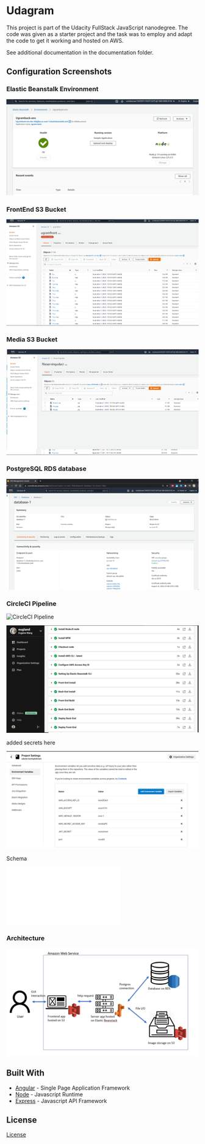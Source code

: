# Udagram

This project is part of the Udacity FullStack JavaScript nanodegree. The code was given as a starter project and the task was to employ and adapt the code to get it working and hosted on AWS.


See additional documentation in the documentation folder.

## Configuration Screenshots

### Elastic Beanstalk Environment

![Elastic Beanstalk Environment](./documentation/images/elasticBeanstackOK.png)

### FrontEnd S3 Bucket

![FrontEnd S3 Bucket](./documentation/images/S3-front-1.png)

### Media S3 Bucket

![Media S3 Bucket](./documentation/images/S3-file-1.png)

### PostgreSQL RDS database

![PostgreSQL RDS database](./documentation/images/rds-database.png)

### CircleCI Pipeline

![CircleCI Pipeline](./documentation/images/CI-1-env.png)

![CircleCI Pipeline](./documentation/images/CI-2-build.png)

added secrets here

![CircleCI Pipeline environment variables](./documentation/images/CI-0-env.png)

Schema

![Pipeline Schema](./documentation/Pipeline%20Process.md)

### Architecture

![Architecture](./documentation/images/architecture.png)

## Built With

- [Angular](https://angular.io/) - Single Page Application Framework
- [Node](https://nodejs.org) - Javascript Runtime
- [Express](https://expressjs.com/) - Javascript API Framework

## License

[License](LICENSE.txt)
